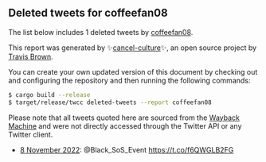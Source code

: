 ## Deleted tweets for coffeefan08

The list below includes 1 deleted tweets by
[coffeefan08](https://twitter.com/coffeefan08).



This report was generated by ✨[cancel-culture](https://github.com/travisbrown/cancel-culture)✨,
an open source project by [Travis Brown](https://twitter.com/travisbrown).

You can create your own updated version of this document by checking out and configuring the
repository and then running the following commands:

```bash
$ cargo build --release
$ target/release/twcc deleted-tweets --report coffeefan08
```

Please note that all tweets quoted here are sourced from the
[Wayback Machine](https://web.archive.org) and were not directly accessed through the Twitter API or
any Twitter client.

* [ 8 November 2022](https://web.archive.org/web/20221108164720/https://twitter.com/coffeefan08/status/1590023174498185216): @Black_SoS_Event https://t.co/f6QWGLB2FG <!--1590023174498185216-->
